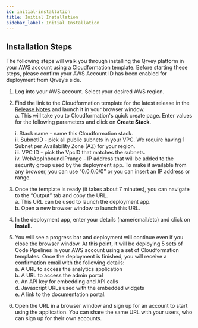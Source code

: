 ```yaml
---
id: initial-installation
title: Initial Installation
sidebar_label: Initial Installation
---
```


<div style={{textAlign: "justify"}}>


## Installation Steps
The following steps will walk you through installing the Qrvey platform in your AWS account using a Cloudformation template. Before starting these steps, please confirm your AWS Account ID has been enabled for deployment from Qrvey’s side.

1. Log into your AWS account. Select your desired AWS region.

2. Find the link to the Cloudformation template for the latest release in the <a href="/docs/release-notes/release-last" target="_blank">Release Notes</a> and launch it in your browser window.  <br />
a. This will take you to Cloudformation's quick create page. Enter values for the following parameters and click on **Create Stack**.<br />

    i. Stack name - name this Cloudformation stack. <br />
    ii. SubnetID - pick all public subnets in your VPC. We require having 1 Subnet per Availability Zone (AZ) for your region.<br />
    iii. VPC ID - pick the VpcID that matches the subnets.<br />
    iv. WebAppInboundIPrange - IP address that will be added to the security group used by the deployment app. To make it available from any browser, you can use “0.0.0.0/0” or you can insert an IP address or range.

3. Once the template is ready (it takes about 7 minutes), you can navigate to the “Output” tab and copy the URL. <br />
a. This URL can be used to launch the deployment app. <br />
b. Open a new browser window to launch this URL.

4. In the deployment app, enter your details (name/email/etc) and click on **Install**.

5. You will see a progress bar and deployment will continue even if you close the browser window. At this point, it will be deploying 5 sets of Code Pipelines in your AWS account using a set of Cloudformation templates.
Once the deployment is finished, you will receive a confirmation email with the following details: <br />
a. A URL to access the analytics application<br />
b. A URL to access the admin portal<br />
c. An API key for embedding and API calls<br />
d. Javascript URLs used with the embedded widgets<br />
e. A link to the documentation portal.

7. Open the URL in a browser window and sign up for an account to start using the application. You can share the same URL with your users, who can sign up for their own accounts.


</div>